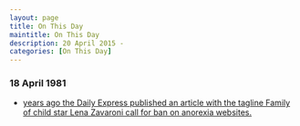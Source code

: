 ```yaml
---
layout: page
title: On This Day
maintitle: On This Day
description: 20 April 2015 - 
categories: [On This Day]
---
```


### 18 April 1981
* [<span id="age"></span> years ago the Daily Express published an article with the tagline Family of child star Lena Zavaroni call for ban on anorexia websites.](/newspapers/2015/04/20/daily-express.html)

<!-- Script for calculating number of years ago -->
<script>
var dob = '20150420';
var year = Number(dob.substr(0, 4));
var month = Number(dob.substr(4, 2)) - 1;
var day = Number(dob.substr(6, 2));
var today = new Date();
var age = today.getFullYear() - year;
if (today.getMonth() < month || (today.getMonth() == month && today.getDate() < day)) {
  age--;
}
document.getElementById("age").innerHTML=age;
</script>

